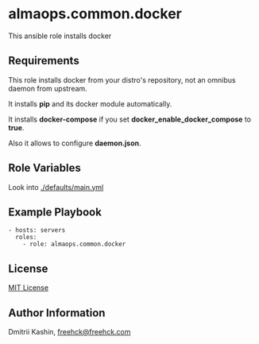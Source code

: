 almaops.common.docker
==========

This ansible role installs docker

Requirements
------------

This role installs docker from your distro's repository, not an omnibus daemon from upstream.

It installs **pip** and its docker module automatically.

It installs **docker-compose** if you set **docker_enable_docker_compose** to **true**.

Also it allows to configure **daemon.json**.

Role Variables
--------------

Look into [./defaults/main.yml](./defaults/main.yml)

Example Playbook
----------------

```
- hosts: servers
  roles:
    - role: almaops.common.docker

```

License
-------

[MIT License](./LICENSE)


Author Information
------------------
Dmitrii Kashin, <freehck@freehck.com>
